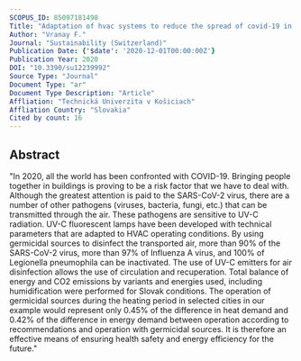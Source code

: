 ```yaml
---
SCOPUS_ID: 85097181498
Title: "Adaptation of hvac systems to reduce the spread of covid-19 in buildings"
Author: "Vranay F."
Journal: "Sustainability (Switzerland)"
Publication Date: {'$date': '2020-12-01T00:00:00Z'}
Publication Year: 2020
DOI: "10.3390/su12239992"
Source Type: "Journal"
Document Type: "ar"
Document Type Description: "Article"
Affliation: "Technická Univerzita v Košiciach"
Affliation Country: "Slovakia"
Cited by count: 16
---
```


## Abstract
"In 2020, all the world has been confronted with COVID-19. Bringing people together in buildings is proving to be a risk factor that we have to deal with. Although the greatest attention is paid to the SARS-CoV-2 virus, there are a number of other pathogens (viruses, bacteria, fungi, etc.) that can be transmitted through the air. These pathogens are sensitive to UV-C radiation. UV-C fluorescent lamps have been developed with technical parameters that are adapted to HVAC operating conditions. By using germicidal sources to disinfect the transported air, more than 90% of the SARS-CoV-2 virus, more than 97% of Influenza A virus, and 100% of Legionella pneumophila can be inactivated. The use of UV-C emitters for air disinfection allows the use of circulation and recuperation. Total balance of energy and CO2 emissions by variants and energies used, including humidification were performed for Slovak conditions. The operation of germicidal sources during the heating period in selected cities in our example would represent only 0.45% of the difference in heat demand and 0.42% of the difference in energy demand between operation according to recommendations and operation with germicidal sources. It is therefore an effective means of ensuring health safety and energy efficiency for the future."
